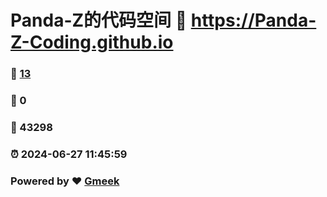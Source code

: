 # Panda-Z的代码空间 :link: https://Panda-Z-Coding.github.io 
### :page_facing_up: [13](https://Panda-Z-Coding.github.io/tag.html) 
### :speech_balloon: 0 
### :hibiscus: 43298 
### :alarm_clock: 2024-06-27 11:45:59 
### Powered by :heart: [Gmeek](https://github.com/Meekdai/Gmeek)
